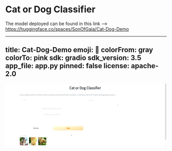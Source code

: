 
# Cat or Dog Classifier

The model deployed can be found in this link --> https://huggingface.co/spaces/SonOfGaia/Cat-Dog-Demo

---
title: Cat-Dog-Demo
emoji: 🐢
colorFrom: gray
colorTo: pink
sdk: gradio
sdk_version: 3.5
app_file: app.py
pinned: false
license: apache-2.0
---

![](https://github.com/mustafaAlgun/Cat-or-Dog-Classifier/blob/main/demo_app_gif.gif)
